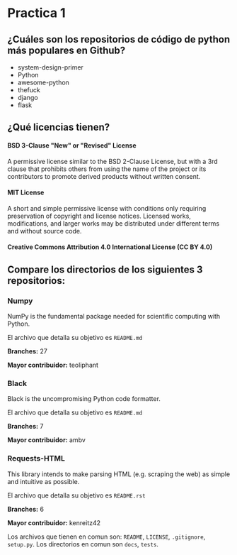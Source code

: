 # Practica 1

## ¿Cuáles son los repositorios de código de python más populares en Github?

- system-design-primer 
- Python 
- awesome-python 
- thefuck 
- django 
- flask

## ¿Qué licencias tienen?


#### BSD 3-Clause "New" or "Revised" License 

A permissive license similar to the BSD 2-Clause License, but with a 3rd clause that prohibits others from using the name of the project or its contributors to promote derived products without written consent.


#### MIT License

A short and simple permissive license with conditions only requiring preservation of copyright and license notices. Licensed works, modifications, and larger works may be distributed under different terms and without source code.


#### Creative Commons Attribution 4.0 International License (CC BY 4.0)


## Compare los directorios de los siguientes 3 repositorios:

### Numpy

NumPy is the fundamental package needed for scientific computing with Python.

El archivo que detalla su objetivo es `README.md`

**Branches:** 27

**Mayor contribuidor:** teoliphant

### Black

Black is the uncompromising Python code formatter.

El archivo que detalla su objetivo es `README.md`

**Branches:** 7

**Mayor contribuidor:** ambv


### Requests-HTML

This library intends to make parsing HTML (e.g. scraping the web) as simple and intuitive as possible.

El archivo que detalla su objetivo es `README.rst`

**Branches:** 6

**Mayor contribuidor:** kenreitz42

Los archivos que tienen en comun son: `README`, `LICENSE`, `.gitignore`, `setup.py`.
Los directorios en comun son `docs`, `tests`.


